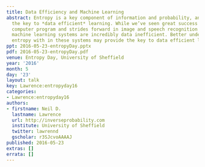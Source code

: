 ```yaml
---
title: Data Efficiency and Machine Learning
abstract: Entropy is a key component of information and probability, and may provide
  the key to *data efficient* learning. While we’ve seen great success with the AlphaGo
  computer program and strides forward in image and speech recognition our current
  machine learning systems are incredibly data inefficient. Better understanding of
  entropy with in these systems may provide the key to data efficient learning.
ppt: 2016-05-23-entropyDay.pptx
pdf: 2016-05-23-entropyDay.pdf
venue: Entropy Day, University of Sheffield
year: '2016'
month: 5
day: '23'
layout: talk
key: Lawrence:entropyday16
categories:
- Lawrence:entropyday16
authors:
- firstname: Neil D.
  lastname: Lawrence
  url: http://inverseprobability.com
  institute: University of Sheffield
  twitter: lawrennd
  gscholar: r3SJcvoAAAAJ
published: 2016-05-23
extras: []
errata: []
---
```

